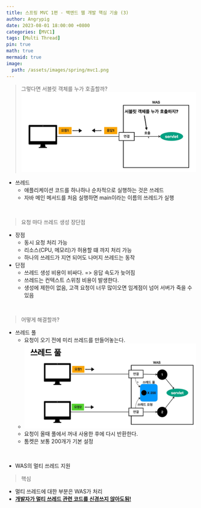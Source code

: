 ```yaml
---
title: 스프링 MVC 1편 - 백엔드 웹 개발 핵심 기술 (3)
author: Angrypig
date: 2023-08-01 18:00:00 +0800
categories: [MVC1]
tags: [Multi Thread]
pin: true
math: true
mermaid: true
image:
  path: /assets/images/spring/mvc1.png
---
```


>그렇다면 서블릿 객체를 누가 호출할까?
![누가 호출할까](/assets/images/spring/mvc1/how_to_request_servlet.png)

- 쓰레드
  - 애플리케이션 코드를 하나하나 순차적으로 실행하는 것은 쓰레드
  - 자바 메인 메서드를 처음 실행하면 main이라는 이름의 쓰레드가 실행

<br>

>요청 마다 쓰레드 생성 장단점

- 장점
  - 동시 요청 처리 가능
  - 리소스(CPU, 메모리)가 허용할 떄 까지 처리 가능
  - 하나의 쓰레드가 지연 되어도 나머지 쓰레드는 동작
- 단점
  - 쓰레드 생성 비용이 비싸다. => 응답 속도가 늦어짐
  - 쓰레드는 컨텍스트 스위칭 비용이 발생한다.
  - 생성에 제한이 없음, 고객 요청이 너무 많이오면 임계점이 넘어 서버가 죽을 수 있음

<br>


>어떻게 해결할까?

- 쓰레드 풀
  - 요청이 오기 전에 미리 쓰레드를 만들어놓는다.
  - ![쓰레드 풀](/assets/images/spring/mvc1/thread_pool.png)
  - 요청이 올때 풀에서 꺼내 사용한 후에 다시 반환한다.
  - 톰켓은 보통 200개가 기본 설정 


<br>

- WAS의 멀티 쓰레드 지원
> 핵심

  - 멀티 쓰레드에 대한 부분은 WAS가 처리
  - **<u>개발자가 멀티 쓰레드 관련 코드를 신경쓰지 않아도됨!</u>**


